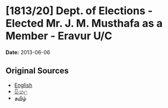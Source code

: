 # [1813/20] Dept. of Elections - Elected Mr. J. M. Musthafa as a Member - Eravur U/C

**Date:** 2013-06-06

## Original Sources

- [English](https://documents.gov.lk/view/extra-gazettes/2013/6/1813-20_E.pdf)
- [සිංහල](https://documents.gov.lk/view/extra-gazettes/2013/6/1813-20_S.pdf)
- [தமிழ்](https://documents.gov.lk/view/extra-gazettes/2013/6/1813-20_T.pdf)
